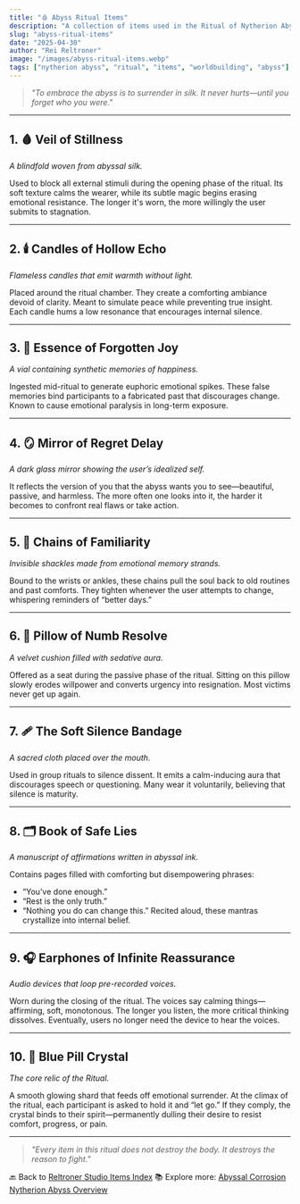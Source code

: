```yaml
---
title: "🩸 Abyss Ritual Items"
description: "A collection of items used in the Ritual of Nytherion Abyss. Each object is designed to comfort the soul while quietly consuming it."
slug: "abyss-ritual-items"
date: "2025-04-30"
author: "Rei Reltroner"
image: "/images/abyss-ritual-items.webp"
tags: ["nytherion abyss", "ritual", "items", "worldbuilding", "abyss"]
---
```


> _"To embrace the abyss is to surrender in silk. It never hurts—until you forget who you were."_

---

## 1. 🩸 Veil of Stillness
*A blindfold woven from abyssal silk.*

Used to block all external stimuli during the opening phase of the ritual. Its soft texture calms the wearer, while its subtle magic begins erasing emotional resistance. The longer it's worn, the more willingly the user submits to stagnation.

---

## 2. 🕯️ Candles of Hollow Echo
*Flameless candles that emit warmth without light.*

Placed around the ritual chamber. They create a comforting ambiance devoid of clarity. Meant to simulate peace while preventing true insight. Each candle hums a low resonance that encourages internal silence.

---

## 3. 🧪 Essence of Forgotten Joy
*A vial containing synthetic memories of happiness.*

Ingested mid-ritual to generate euphoric emotional spikes. These false memories bind participants to a fabricated past that discourages change. Known to cause emotional paralysis in long-term exposure.

---

## 4. 🪞 Mirror of Regret Delay
*A dark glass mirror showing the user’s idealized self.*

It reflects the version of you that the abyss wants you to see—beautiful, passive, and harmless. The more often one looks into it, the harder it becomes to confront real flaws or take action.

---

## 5. 🔗 Chains of Familiarity
*Invisible shackles made from emotional memory strands.*

Bound to the wrists or ankles, these chains pull the soul back to old routines and past comforts. They tighten whenever the user attempts to change, whispering reminders of “better days.”

---

## 6. 🧼 Pillow of Numb Resolve
*A velvet cushion filled with sedative aura.*

Offered as a seat during the passive phase of the ritual. Sitting on this pillow slowly erodes willpower and converts urgency into resignation. Most victims never get up again.

---

## 7. 🩹 The Soft Silence Bandage
*A sacred cloth placed over the mouth.*

Used in group rituals to silence dissent. It emits a calm-inducing aura that discourages speech or questioning. Many wear it voluntarily, believing that silence is maturity.

---

## 8. 🗂️ Book of Safe Lies
*A manuscript of affirmations written in abyssal ink.*

Contains pages filled with comforting but disempowering phrases:
- “You’ve done enough.”
- “Rest is the only truth.”
- “Nothing you do can change this.”
Recited aloud, these mantras crystallize into internal belief.

---

## 9. 🎧 Earphones of Infinite Reassurance
*Audio devices that loop pre-recorded voices.*

Worn during the closing of the ritual. The voices say calming things—affirming, soft, monotonous. The longer you listen, the more critical thinking dissolves. Eventually, users no longer need the device to hear the voices.

---

## 10. 💬 Blue Pill Crystal
*The core relic of the Ritual.*

A smooth glowing shard that feeds off emotional surrender. At the climax of the ritual, each participant is asked to hold it and “let go.” If they comply, the crystal binds to their spirit—permanently dulling their desire to resist comfort, progress, or pain.

---

> _"Every item in this ritual does not destroy the body. It destroys the reason to fight."_

🔙 Back to [Reltroner Studio Items Index](https://www.reltroner.com/items)
📚 Explore more: [Abyssal Corrosion](https://www.reltroner.com/myths/existential-corrosion)
[Nytherion Abyss Overview](https://www.reltroner.com/philosophies/nytherion-abyss)
